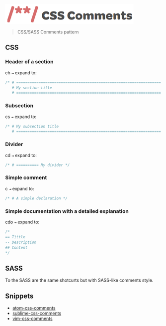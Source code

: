 ![CSS Comments](images/logo.png)
> CSS/SASS Comments pattern

## CSS

### Header of a section

ch `⇥` expand to:
```css
/* # =================================================================
   # My section title
   # ================================================================= */
```

### Subsection

cs `⇥` expand to:
```css
/* # My subsection title
   # ================================================================= */
```

### Divider

cd `⇥` expand to:
```css
/* # ========== My divider */
```

### Simple comment

c `⇥` expand to:
```css
/* # A simple declaration */
```

### Simple documentation with a detailed explanation

cdo `⇥` expand to:
```css
/*
== Tittle
-- Description
## Content
*/
```

## SASS
To the SASS are the same shotcurts but with SASS-like comments style.

## Snippets
- [atom-css-comments](https://github.com/filipelinhares/atom-css-comments)
- [sublime-css-comments](https://github.com/filipelinhares/sublime-css-comments)
- [vim-css-comments](https://github.com/filipelinhares/vim-css-comments)
